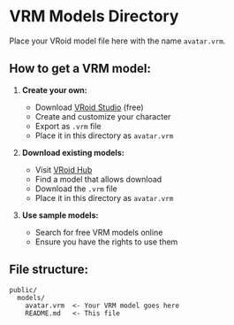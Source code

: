 # VRM Models Directory

Place your VRoid model file here with the name `avatar.vrm`.

## How to get a VRM model:

1. **Create your own:**
   - Download [VRoid Studio](https://vroid.com/en/studio) (free)
   - Create and customize your character
   - Export as `.vrm` file
   - Place it in this directory as `avatar.vrm`

2. **Download existing models:**
   - Visit [VRoid Hub](https://hub.vroid.com/)
   - Find a model that allows download
   - Download the `.vrm` file
   - Place it in this directory as `avatar.vrm`

3. **Use sample models:**
   - Search for free VRM models online
   - Ensure you have the rights to use them

## File structure:
```
public/
  models/
    avatar.vrm  <- Your VRM model goes here
    README.md   <- This file
```
